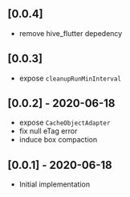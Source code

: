 ## [0.0.4]

* remove hive_flutter depedency

## [0.0.3]

* expose `cleanupRunMinInterval`

## [0.0.2] - 2020-06-18

* expose `CacheObjectAdapter`
* fix null eTag error
* induce box compaction

## [0.0.1] - 2020-06-18

* Initial implementation
